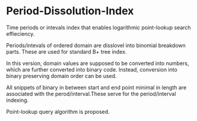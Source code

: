 # Period-Dissolution-Index
Time periods or intevals index that enables logarithmic point-lookup search effieciency.

Periods/intevals of ordered domain are disslovel into binomial breakdown parts. These are used for standard B+ tree index.

In this version, domain values are supposed to be converted into numbers, which are further converted into binary code. Instead, conversion into binary preserving domain order can be used.

All snippets of binary in between start and end point minimal in length are associated with the perod/interval.These serve for the period/interval indexing.

Point-lookup query algorithm is proposed.
